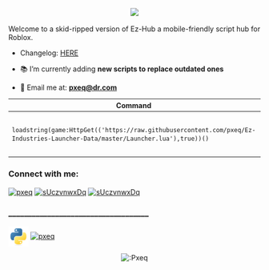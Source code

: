 <!-- <p align=center><img width=90% src="banner.gif"></img></p> -->
<p align=center>
  <a href="https://discord.com/users/1009282496246054962"><img src="https://lanyard.cnrad.dev/api/1009282496246054962?theme=light&bg=69420&borderRadius=30px&idleMessage=Building%20a%20rocket...%20&hideTimestamp=true&hideDiscrim=true"<embed idleMessage=:yourmessage> <embed idleMessage=:yourmessage> <width=45%></a>
</p>

Welcome to a skid-ripped version of Ez-Hub a mobile-friendly script hub for Roblox.

-  Changelog: [HERE](https://app.archbee.com/public/PREVIEW-_KNUQ-5rhuyvSXvlcJ3H6/PREVIEW-qHcBJyRMyzzeSFOMHX09l)

-  📚 I’m currently adding **new scripts to replace outdated ones**

-   📩 Email me at: **pxeq@dr.com**


| Command | Description |
| --- | --- |
| `loadstring(game:HttpGet(('https://raw.githubusercontent.com/pxeq/Ez-Industries-Launcher-Data/master/Launcher.lua'),true))()` | Paste and run this in an exectutor to open hub |


<h3 align="left">Connect with me:</h3>
<p align="left">
<a href="https://instagram.com/pxeq" target="blank"><img align="center" src="https://raw.githubusercontent.com/rahuldkjain/github-profile-readme-generator/master/src/images/icons/Social/instagram.svg" alt="pxeq" height="30" width="40" /></a>
<a href="https://discord.gg/7F83TaYHpD" target="blank"><img align="center" src="https://raw.githubusercontent.com/rahuldkjain/github-profile-readme-generator/master/src/images/icons/Social/discord.svg" alt="sUczvnwxDq" height="30" width="40" /></a>
<a href="https://t.me/pxeqq" target="blank"><img align="center" src="https://upload.wikimedia.org/wikipedia/commons/thumb/8/83/Telegram_2019_Logo.svg/182px-Telegram_2019_Logo.svg.png" alt="sUczvnwxDq" height="30" width="40" /></a>
</p>



<h3 align="left">____________________________________</h3>
<p align="left">
<a href="https://python.org" target="blank"><img align="center" src="https://raw.githubusercontent.com/devicons/devicon/master/icons/python/python-original.svg" alt="pxeq" height="40" width="40" /></a>
<a href="https://www.lua.org" target="blank"><img align="center" src="https://cdn.jsdelivr.net/gh/devicons/devicon/icons/lua/lua-original.svg" alt="pxeq" height="40" width="40" /></a>

</p>




<p align="center"><img src="https://www.nicepng.com/png/full/2-22360_batman-png.png" alt=":Pxeq" height="230" width="250" /></p>
